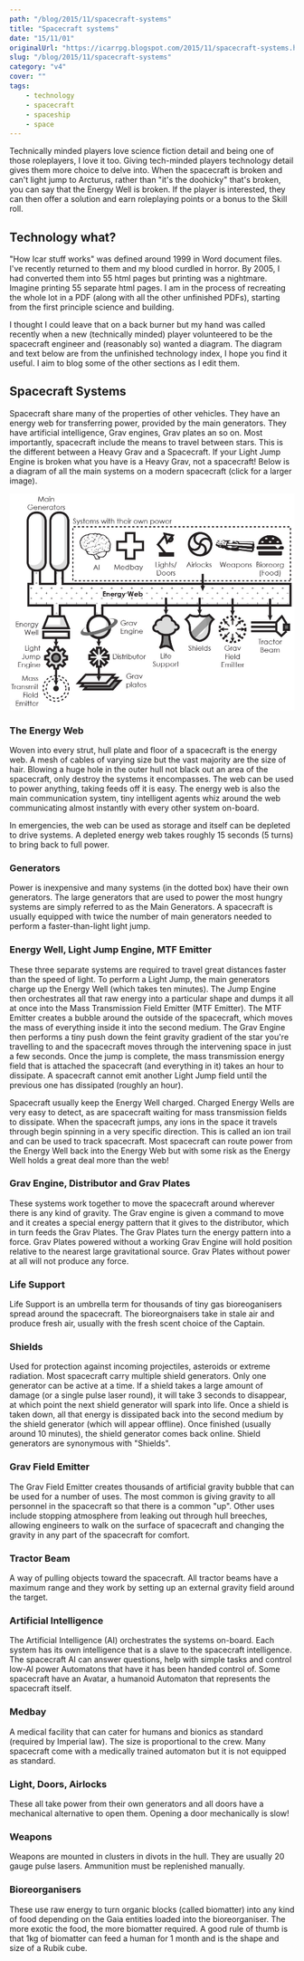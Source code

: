 ```yaml
---
path: "/blog/2015/11/spacecraft-systems"
title: "Spacecraft systems"
date: "15/11/01"
originalUrl: "https://icarrpg.blogspot.com/2015/11/spacecraft-systems.html"
slug: "/blog/2015/11/spacecraft-systems"
category: "v4"
cover: ""
tags:
    - technology
    - spacecraft
    - spaceship
    - space
---
```

Technically minded players love science fiction detail and being one of those roleplayers, I love it too. Giving tech-minded players technology detail gives them more choice to delve into. When the spacecraft is broken and can't light jump to Arcturus, rather than "it's the doohicky" that's broken, you can say that the Energy Well is broken. If the player is interested, they can then offer a solution and earn roleplaying points or a bonus to the Skill roll.  

## Technology what?

"How Icar stuff works" was defined around 1999 in Word document files. I've recently returned to them and my blood curdled in horror. By 2005, I had converted them into 55 html pages but printing was a nightmare. Imagine printing 55 separate html pages. I am in the process of recreating the whole lot in a PDF (along with all the other unfinished PDFs), starting from the first principle science and building.  

I thought I could leave that on a back burner but my hand was called recently when a new (technically minded) player volunteered to be the spacecraft engineer and (reasonably so) wanted a diagram. The diagram and text below are from the unfinished technology index, I hope you find it useful. I aim to blog some of the other sections as I edit them.  

## Spacecraft Systems

Spacecraft share many of the properties of other vehicles. They have an energy web for transferring power, provided by the main generators. They have artificial intelligence, Grav engines, Grav plates an so on. Most importantly, spacecraft include the means to travel between stars. This is the different between a Heavy Grav and a Spacecraft. If your Light Jump Engine is broken what you have is a Heavy Grav, not a spacecraft! Below is a diagram of all the main systems on a modern spacecraft (click for a larger image).  

![A diagram with all the technical pieces explained below linked by the single energy web](./images/spacecraftsystems.jpg)

### The Energy Web

Woven into every strut, hull plate and floor of a spacecraft is the energy web. A mesh of cables of varying size but the vast majority are the size of hair. Blowing a huge hole in the outer hull not black out an area of the spacecraft, only destroy the systems it encompasses. The web can be used to power anything, taking feeds off it is easy. The energy web is also the main communication system, tiny intelligent agents whiz around the web communicating almost instantly with every other system on-board.  

In emergencies, the web can be used as storage and itself can be depleted to drive systems. A depleted energy web takes roughly 15 seconds (5 turns) to bring back to full power.  

### Generators

Power is inexpensive and many systems (in the dotted box) have their own generators. The large generators that are used to power the most hungry systems are simply referred to as the Main Generators. A spacecraft is usually equipped with twice the number of main generators needed to perform a faster-than-light light jump.  

### Energy Well, Light Jump Engine, MTF Emitter

These three separate systems are required to travel great distances faster than the speed of light. To perform a Light Jump, the main generators charge up the Energy Well (which takes ten minutes). The Jump Engine then orchestrates all that raw energy into a particular shape and dumps it all at once into the Mass Transmission Field Emitter (MTF Emitter). The MTF Emitter creates a bubble around the outside of the spacecraft, which moves the mass of everything inside it into the second medium. The Grav Engine then performs a tiny push down the feint gravity gradient of the star you're travelling to and the spacecraft moves through the intervening space in just a few seconds. Once the jump is complete, the mass transmission energy field that is attached the spacecraft (and everything in it) takes an hour to dissipate. A spacecraft cannot emit another Light Jump field until the previous one has dissipated (roughly an hour).  

Spacecraft usually keep the Energy Well charged. Charged Energy Wells are very easy to detect, as are spacecraft waiting for mass transmission fields to dissipate. When the spacecraft jumps, any ions in the space it travels through begin spinning in a very specific direction. This is called an ion trail and can be used to track spacecraft. Most spacecraft can route power from the Energy Well back into the Energy Web but with some risk as the Energy Well holds a great deal more than the web!  

### Grav Engine, Distributor and Grav Plates

These systems work together to move the spacecraft around wherever there is any kind of gravity. The Grav engine is given a command to move and it creates a special energy pattern that it gives to the distributor, which in turn feeds the Grav Plates. The Grav Plates turn the energy pattern into a force. Grav Plates powered without a working Grav Engine will hold position relative to the nearest large gravitational source. Grav Plates without power at all will not produce any force.  

### Life Support

Life Support is an umbrella term for thousands of tiny gas bioreoganisers spread around the spacecraft. The bioreorgnaisers take in stale air and produce fresh air, usually with the fresh scent choice of the Captain.  

### Shields

Used for protection against incoming projectiles, asteroids or extreme radiation. Most spacecraft carry multiple shield generators. Only one generator can be active at a time. If a shield takes a large amount of damage (or a single pulse laser round), it will take 3 seconds to disappear, at which point the next shield generator will spark into life. Once a shield is taken down, all that energy is dissipated back into the second medium by the shield generator (which will appear offline). Once finished (usually around 10 minutes), the shield generator comes back online. Shield generators are synonymous with "Shields".  

### Grav Field Emitter

The Grav Field Emitter creates thousands of artificial gravity bubble that can be used for a number of uses. The most common is giving gravity to all personnel in the spacecraft so that there is a common "up". Other uses include stopping atmosphere from leaking out through hull breeches, allowing engineers to walk on the surface of spacecraft and changing the gravity in any part of the spacecraft for comfort.  

### Tractor Beam

A way of pulling objects toward the spacecraft. All tractor beams have a maximum range and they work by setting up an external gravity field around the target.  

### Artificial Intelligence

The Artificial Intelligence (AI) orchestrates the systems on-board. Each system has its own intelligence that is a slave to the spacecraft intelligence. The spacecraft AI can answer questions, help with simple tasks and control low-AI power Automatons that have it has been handed control of. Some spacecraft have an Avatar, a humanoid Automaton that represents the spacecraft itself.  

### Medbay

A medical facility that can cater for humans and bionics as standard (required by Imperial law). The size is proportional to the crew. Many spacecraft come with a medically trained automaton but it is not equipped as standard.  

### Light, Doors, Airlocks

These all take power from their own generators and all doors have a mechanical alternative to open them. Opening a door mechanically is slow!  

### Weapons

Weapons are mounted in clusters in divots in the hull. They are usually 20 gauge pulse lasers. Ammunition must be replenished manually.  

### Bioreorganisers

These use raw energy to turn organic blocks (called biomatter) into any kind of food depending on the Gaia entities loaded into the bioreorganiser. The more exotic the food, the more biomatter required. A good rule of thumb is that 1kg of biomatter can feed a human for 1 month and is the shape and size of a Rubik cube.